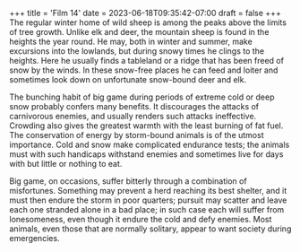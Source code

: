 +++
title = 'Film 14'
date = 2023-06-18T09:35:42-07:00
draft = false
+++
The regular winter home of wild sheep is among the peaks above the limits of tree growth. Unlike elk and deer, the mountain sheep is found in the heights the year round. He may, both in winter and summer, make excursions into the lowlands, but during snowy times he clings to the heights. Here he usually finds a tableland or a ridge that has been freed of snow by the winds. In these snow-free places he can feed and loiter and sometimes look down on unfortunate snow-bound deer and elk.

The bunching habit of big game during periods of extreme cold or deep snow probably confers many benefits. It discourages the attacks of carnivorous enemies, and usually renders such attacks ineffective. Crowding also gives the greatest warmth with the least burning of fat fuel. The conservation of energy by storm-bound animals is of the utmost importance. Cold and snow make complicated endurance tests; the animals must with such handicaps withstand enemies and sometimes live for days with but little or nothing to eat.

Big game, on occasions, suffer bitterly through a combination of misfortunes. Something may prevent a herd reaching its best shelter, and it must then endure the storm in poor quarters; pursuit may scatter and leave each one stranded alone in a bad place; in such case each will suffer from lonesomeness, even though it endure the cold and defy enemies. Most animals, even those that are normally solitary, appear to want society during emergencies.
